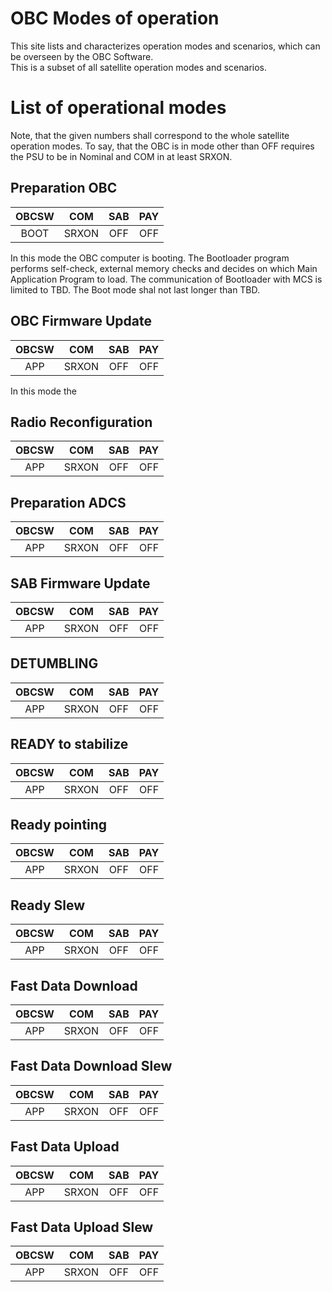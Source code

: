 # OBC Modes of operation
This site lists and characterizes operation modes and scenarios, which can be overseen by the OBC Software.  
This is a subset of all satellite operation modes and scenarios.  
# List of operational modes
Note, that the given numbers shall correspond to the whole satellite operation modes.
To say, that the OBC is in mode other than OFF requires the PSU to be in Nominal and COM in at least SRXON.

## Preparation OBC
OBCSW | COM   | SAB   | PAY
:----:|:-----:|:-----:|:------:
 BOOT  | SRXON | OFF   | OFF

In this mode the OBC computer is booting. The Bootloader program performs self-check, external memory checks and decides on which Main Application Program to load. The communication of Bootloader with MCS is limited to TBD. The Boot mode shal not last longer than TBD.

## OBC Firmware Update
OBCSW | COM   | SAB   | PAY
:----:|:-----:|:-----:|:------:
 APP  | SRXON | OFF   | OFF

In this mode the 

## Radio Reconfiguration
OBCSW | COM   | SAB   | PAY
:----:|:-----:|:-----:|:------:
 APP  | SRXON | OFF   | OFF

## Preparation ADCS
OBCSW | COM   | SAB   | PAY
:----:|:-----:|:-----:|:------:
 APP  | SRXON | OFF   | OFF

## SAB Firmware Update
OBCSW | COM   | SAB   | PAY
:----:|:-----:|:-----:|:------:
 APP  | SRXON | OFF   | OFF

## DETUMBLING
OBCSW | COM   | SAB   | PAY
:----:|:-----:|:-----:|:------:
 APP  | SRXON | OFF   | OFF

## READY to stabilize
OBCSW | COM   | SAB   | PAY
:----:|:-----:|:-----:|:------:
 APP  | SRXON | OFF   | OFF

## Ready pointing
OBCSW | COM   | SAB   | PAY
:----:|:-----:|:-----:|:------:
 APP  | SRXON | OFF   | OFF

## Ready Slew
OBCSW | COM   | SAB   | PAY
:----:|:-----:|:-----:|:------:
 APP  | SRXON | OFF   | OFF

## Fast Data Download
OBCSW | COM   | SAB   | PAY
:----:|:-----:|:-----:|:------:
 APP  | SRXON | OFF   | OFF

## Fast Data Download Slew
OBCSW | COM   | SAB   | PAY
:----:|:-----:|:-----:|:------:
 APP  | SRXON | OFF   | OFF

## Fast Data Upload
OBCSW | COM   | SAB   | PAY
:----:|:-----:|:-----:|:------:
 APP  | SRXON | OFF   | OFF

## Fast Data Upload Slew
OBCSW | COM   | SAB   | PAY
:----:|:-----:|:-----:|:------:
 APP  | SRXON | OFF   | OFF




